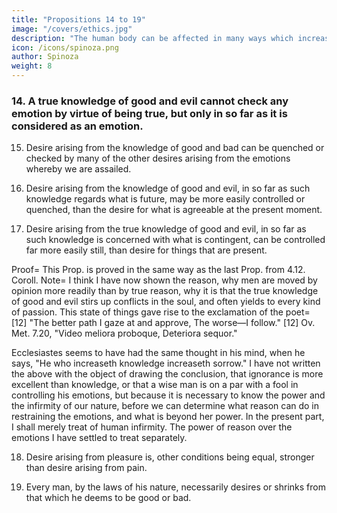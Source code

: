 ```yaml
---
title: "Propositions 14 to 19"
image: "/covers/ethics.jpg"
description: "The human body can be affected in many ways which increases or reduces its power of activity"
icon: /icons/spinoza.png
author: Spinoza
weight: 8
---
```




### 14. A true knowledge of good and evil cannot check any emotion by virtue of being true, but only in so far as it is considered as an emotion. 

<!-- Proof=  An emotion is an idea, whereby the mind affirms of its body a greater or less force of existing than before (by the general Definition of the Emotions);
Therefore it has no positive quality, which can be destroyed by the presence of what is true; consequently the knowledge of good and evil cannot, by virtue of being true, restrain any emotion.
But, in so far as such knowledge is an emotion (4.8.) if it have more strength for restraining emotion, it will to that extent be able to restrain the given emotion. Q.E.D. -->

15. Desire arising from the knowledge of good and bad can be quenched or checked by many of the other desires arising from the emotions whereby we are assailed. 

<!-- Proof=  From the true knowledge of good and evil, in so far as it is an emotion, necessarily arises desire (Def. of the Emotions, 1), the strength of which is proportioned to the strength of the emotion wherefrom it arises (3.37).
But, inasmuch as this desire arises (by hypothesis) from the fact of our truly understanding anything, it follows that it is also present with us, in so far as we are active (3.1.), and must therefore be understood through our essence only (3. Def. 2);
Consequently (3.7.) its force and increase can be defined solely by human power.
Again, the desires arising from the emotions whereby we are assailed are stronger, in proportion as the said emotions are more vehement.
Wherefore their force and increase must be defined solely by the power of external causes, which, when compared with our own power, indefinitely surpass it (4.3.).
Hence the desires arising from like emotions may be more vehement, than the desire which arises from a true knowledge of good and evil, and may, consequently, control or quench it. Q.E.D.
 -->

16. Desire arising from the knowledge of good and evil, in so far as such knowledge regards what is future, may be more easily controlled or quenched, than the desire for what is agreeable at the present moment. 

<!-- Proof=  Emotion towards a thing, which we conceive as future, is fainter than emotion towards a thing that is present (4.9. Coroll.).
But desire, which arises from the true knowledge of good and evil, though it be concerned with things which are good at the moment, can be quenched or controlled by any headstrong desire (by the last Prop., the proof whereof is of universal application).
Wherefore desire arising from such knowledge, when concerned with the future, can be more easily controlled or quenched, &c. Q.E.D.
 -->

17. Desire arising from the true knowledge of good and evil, in so far as such knowledge is concerned with what is contingent, can be controlled far more easily still, than desire for things that are present. 

Proof=  This Prop. is proved in the same way as the last Prop. from 4.12. Coroll. Note=  I think I have now shown the reason, why men are moved by opinion more readily than by true reason, why it is that the true knowledge of good and evil stirs up conflicts in the soul, and often yields to every kind of passion.
This state of things gave rise to the exclamation of the poet= [12] "The better path I gaze at and approve, The worse—I follow."
[12] Ov. Met. 7.20, "Video meliora proboque, Deteriora sequor."

Ecclesiastes seems to have had the same thought in his mind, when he says, "He who increaseth knowledge increaseth sorrow."
I have not written the above with the object of drawing the conclusion, that ignorance is more excellent than knowledge, or that a wise man is on a par with a fool in controlling his emotions,
but because it is necessary to know the power and the infirmity of our nature, before we can determine what reason can do in restraining the emotions, and what is beyond her power.
In the present part, I shall merely treat of human infirmity.
The power of reason over the emotions I have settled to treat separately.

18. Desire arising from pleasure is, other conditions being equal, stronger than desire arising from pain. 

<!-- Proof=  Desire is the essence of a man (Def. of the Emotions, 1), that is, the endeavour whereby a man endeavours to persist in his own being.
Wherefore desire arising from pleasure is, by the fact of pleasure being felt, increased or helped; on the contrary, desire arising from pain is, by the fact of pain being felt, diminished or hindered.
Hence the force of desire arising from pleasure must be defined by human power together with the power of an external cause, whereas desire arising from pain must be defined by human power only.
Thus the former is the stronger of the two. Q.E.D.
Note=  In these few remarks I have explained the causes of human infirmity and inconstancy, and shown why men do not abide by the precepts of reason.
It now remains for me to show what course is marked out for us by reason, which of the emotions are in harmony with the rules of human reason, and which of them are contrary thereto.
But, before I begin to prove my Propositions in detailed geometrical fashion, it is advisable to sketch them briefly in advance, so that everyone may more readily grasp my meaning.
 
As reason makes no demands contrary to nature, it demands, that every man should love himself, should seek that which is useful to him—
I mean, that which is really useful to him, should desire everything which really brings man to greater perfection, and should, each for himself, endeavour as far as he can to preserve his own being.
This is as necessarily true, as that a whole is greater than its part. (Cf. 3.4)
 
Again, as virtue is nothing else but action in accordance with the laws of one's own nature (4. Def. 8), and as no one endeavours to preserve his own being, except in accordance with the laws of his own nature
it follows, first, that the foundation of virtue is the endeavour to preserve one's own being, and that happiness consists in man's power of preserving his own being; secondly, that virtue is to be desired for its own sake, and that there is nothing more excellent or more useful to us, for the sake of which we should desire it;
thirdly and lastly, that suicides are weak—minded, and are overcome by external causes repugnant to their nature.
Further, it follows from Postulate 4, Part 2, that we can never arrive at doing without all external things for the preservation of our being or living, so as to have no relations with things which are outside ourselves.
Again, if we consider our mind, we see that our intellect would be more imperfect, if mind were alone, and could understand nothing besides itself.
There are, then, many things outside ourselves, which are useful to us, and are, therefore, to be desired.
Of such none can be discerned more excellent, than those which are in entire agreement with our nature.
For if, for example, two individuals of entirely the same nature are united, they form a combination twice as powerful as either of them singly.
 
Therefore, to man there is nothing more useful than man—nothing more excellent for preserving their being can be wished for by men, than that all should so in all points agree,
that the minds and bodies of all should form, as it were, one single mind and one single body, and that all should, with one consent, as far as they are able, endeavour to preserve their being, and all with one consent seek what is useful to them all.
Hence, men who are governed by reason—that is, who seek what is useful to them in accordance with reason, desire for themselves nothing, which they do not also desire for the rest of mankind, and, consequently, are just, faithful, and honourable in their conduct.
 
Such are the dictates of reason, which I purposed thus briefly to indicate, before beginning to prove them in greater detail. I have taken this course, in order, if possible, to gain the attention of those who believe, that the principle that every man is bound to seek what is useful for himself is the foundation of impiety, rather than of piety and virtue.
 
Therefore, after briefly showing that the contrary is the case, I go on to prove it by the same method, as that whereby I have hitherto proceeded.
 -->

19. Every man, by the laws of his nature, necessarily desires or shrinks from that which he deems to be good or bad. 

<!-- Proof=  The knowledge of good and evil is (4.8) the emotion of pleasure or pain, in so far as we are conscious thereof;
Therefore, every man necessarily desires what he thinks good, and shrinks from what he thinks bad.
Now this appetite is nothing else but man's nature or essence (Cf. the Definition of Appetite, 3.9. note, and Def. of the Emotions, 1).
Therefore, every man, solely by the laws of his nature, desires the one, and shrinks from the other, etc. Q.E.D. -->
